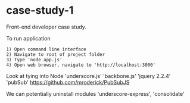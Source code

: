 # case-study-1
Front-end developer case study.

To run application

	1) Open command line interface
	2) Navigate to root of project folder
	3) Type 'node app.js'
	4) Open web browser, navigate to 'http://localhost:3000'
    
Look at tying into Node
'underscore.js'
'backbone.js'
'jquery 2.2.4'
'pubSub' https://github.com/mroderick/PubSubJS

We can potentially uninstall modules 'underscore-express', 'consolidate'